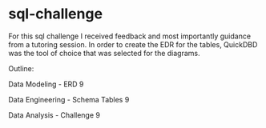 # sql-challenge 
For this sql challenge I received feedback and most importantly guidance from a tutoring session. In order to create the EDR for the tables, QuickDBD was the tool of choice that was selected for the diagrams.

Outline:

Data Modeling - ERD 9

Data Engineering - Schema Tables 9 

Data Analysis - Challenge 9 
